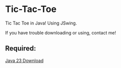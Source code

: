 # Tic-Tac-Toe
Tic Tac Toe in Java! Using JSwing.

If you have trouble downloading or using, contact me!

## Required:
[Java 23 Download](https://www.oracle.com/java/technologies/downloads/#java23)
